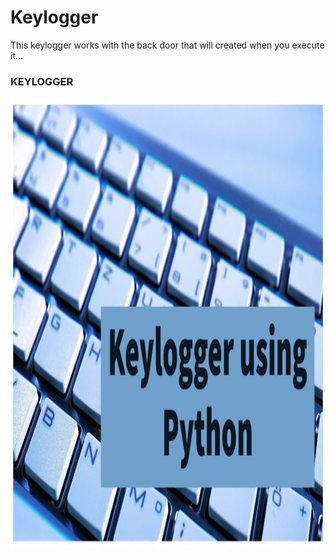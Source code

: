 # Keylogger
This keylogger works with the back door that will created when you execute it...

<html>
	<head>
		<h3>
			<strong>KEYLOGGER</strong>
		</h3>
	</head>
	<body class="BODY">
		<article class="Link to Log">
			<a href="keylogger.py" download>
  				<img src="keylogger.jpg" width="1280" height="720">
			</a>
		</article>
	</body>
</html>
